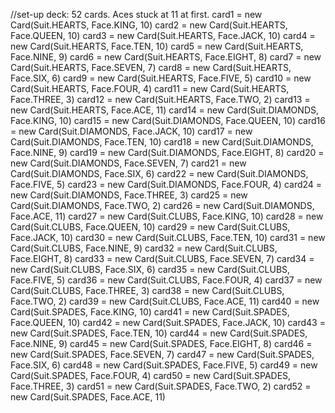 //set-up deck: 52 cards. Aces stuck at 11 at first.
card1 = new Card(Suit.HEARTS, Face.KING, 10)
card2 = new Card(Suit.HEARTS, Face.QUEEN, 10)
card3 = new Card(Suit.HEARTS, Face.JACK, 10)
card4 = new Card(Suit.HEARTS, Face.TEN, 10)
card5 = new Card(Suit.HEARTS, Face.NINE, 9)
card6 = new Card(Suit.HEARTS, Face.EIGHT, 8)
card7 = new Card(Suit.HEARTS, Face.SEVEN, 7)
card8 = new Card(Suit.HEARTS, Face.SIX, 6)
card9 = new Card(Suit.HEARTS, Face.FIVE, 5)
card10 = new Card(Suit.HEARTS, Face.FOUR, 4)
card11 = new Card(Suit.HEARTS, Face.THREE, 3)
card12 = new Card(Suit.HEARTS, Face.TWO, 2)
card13 = new Card(Suit.HEARTS, Face.ACE, 11)
card14 = new Card(Suit.DIAMONDS, Face.KING, 10)
card15 = new Card(Suit.DIAMONDS, Face.QUEEN, 10)
card16 = new Card(Suit.DIAMONDS, Face.JACK, 10)
card17 = new Card(Suit.DIAMONDS, Face.TEN, 10)
card18 = new Card(Suit.DIAMONDS, Face.NINE, 9)
card19 = new Card(Suit.DIAMONDS, Face.EIGHT, 8)
card20 = new Card(Suit.DIAMONDS, Face.SEVEN, 7)
card21 = new Card(Suit.DIAMONDS, Face.SIX, 6)
card22 = new Card(Suit.DIAMONDS, Face.FIVE, 5)
card23 = new Card(Suit.DIAMONDS, Face.FOUR, 4)
card24 = new Card(Suit.DIAMONDS, Face.THREE, 3)
card25 = new Card(Suit.DIAMONDS, Face.TWO, 2)
card26 = new Card(Suit.DIAMONDS, Face.ACE, 11)
card27 = new Card(Suit.CLUBS, Face.KING, 10)
card28 = new Card(Suit.CLUBS, Face.QUEEN, 10)
card29 = new Card(Suit.CLUBS, Face.JACK, 10)
card30 = new Card(Suit.CLUBS, Face.TEN, 10)
card31 = new Card(Suit.CLUBS, Face.NINE, 9)
card32 = new Card(Suit.CLUBS, Face.EIGHT, 8)
card33 = new Card(Suit.CLUBS, Face.SEVEN, 7)
card34 = new Card(Suit.CLUBS, Face.SIX, 6)
card35 = new Card(Suit.CLUBS, Face.FIVE, 5)
card36 = new Card(Suit.CLUBS, Face.FOUR, 4)
card37 = new Card(Suit.CLUBS, Face.THREE, 3)
card38 = new Card(Suit.CLUBS, Face.TWO, 2)
card39 = new Card(Suit.CLUBS, Face.ACE, 11)
card40 = new Card(Suit.SPADES, Face.KING, 10)
card41 = new Card(Suit.SPADES, Face.QUEEN, 10)
card42 = new Card(Suit.SPADES, Face.JACK, 10)
card43 = new Card(Suit.SPADES, Face.TEN, 10)
card44 = new Card(Suit.SPADES, Face.NINE, 9)
card45 = new Card(Suit.SPADES, Face.EIGHT, 8)
card46 = new Card(Suit.SPADES, Face.SEVEN, 7)
card47 = new Card(Suit.SPADES, Face.SIX, 6)
card48 = new Card(Suit.SPADES, Face.FIVE, 5)
card49 = new Card(Suit.SPADES, Face.FOUR, 4)
card50 = new Card(Suit.SPADES, Face.THREE, 3)
card51 = new Card(Suit.SPADES, Face.TWO, 2)
card52 = new Card(Suit.SPADES, Face.ACE, 11)